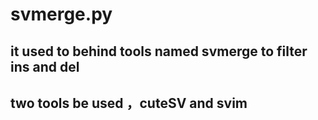 # svmerge.py
## it used to behind tools named svmerge to filter ins and del
## two tools be used ，cuteSV and svim